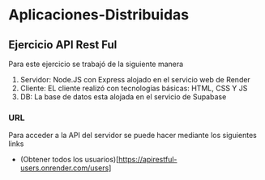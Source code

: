 # Aplicaciones-Distribuidas

## Ejercicio API Rest Ful

Para este ejercicio se trabajó de la siguiente manera
1. Servidor: Node.JS con Express alojado en el servicio web de Render
2. Cliente: EL cliente realizó con tecnologías básicas: HTML, CSS Y JS
3. DB: La base de datos esta alojada en el servicio de Supabase

### URL
Para acceder a la API del servidor se puede hacer mediante los siguientes links
- (Obtener todos los usuarios)[https://apirestful-users.onrender.com/users]
